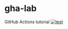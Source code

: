 # gha-lab
GitHub Actions tutorial
[![test](https://github.com/USERNAME/gha-lab/actions/workflows/test.yaml/badge.svg)](https://github.com/USERNAME/gha-lab/actions/workflows/test.yaml)